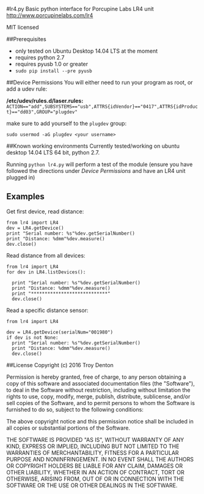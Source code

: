 #lr4.py
Basic python interface for Porcupine Labs LR4 unit
http://www.porcupinelabs.com/lr4

MIT licensed

##Prerequisites
* only tested on Ubuntu Desktop 14.04 LTS at the moment
* requires python 2.7
* requires pyusb 1.0 or greater
 * `sudo pip install --pre pyusb`

##Device Permissions
You will either need to run your program as root, or add a udev rule:

**/etc/udev/rules.d/laser.rules:**
`ACTION=="add",SUBSYSTEMS=="usb",ATTRS{idVendor}=="0417",ATTRS{idProduct}=="dd03",GROUP="plugdev"`

make sure to add yourself to the `plugdev` group:

`sudo usermod -aG plugdev <your username>`

##Known working environments
Currently tested/working on ubuntu desktop 14.04 LTS 64 bit, python 2.7. 

Running `python lr4.py` will perform a test of the module (ensure you have followed the directions under *Device Permissions* and have an LR4 unit plugged in)

## Examples
Get first device, read distance:
```
from lr4 import LR4
dev = LR4.getDevice()
print "Serial number: %s"%dev.getSerialNumber()
print "Distance: %dmm"%dev.measure()
dev.close()
```

Read distance from all devices:
```
from lr4 import LR4
for dev in LR4.listDevices():
 
  print "Serial number: %s"%dev.getSerialNumber()
  print "Distance: %dmm"%dev.measure()
  print "****************************"
  dev.close()
```

Read a specific distance sensor:
```
from lr4 import LR4

dev = LR4.getDevice(serialNum="001980")
if dev is not None:
  print "Serial number: %s"%dev.getSerialNumber()
  print "Distance: %dmm"%dev.measure()
  dev.close()
```

##License
Copyright (c) 2016 Troy Denton

Permission is hereby granted, free of charge, to any person obtaining a copy of this software and associated documentation files (the "Software"), to deal in the Software without restriction, including without limitation the rights to use, copy, modify, merge, publish, distribute, sublicense, and/or sell copies of the Software, and to permit persons to whom the Software is furnished to do so, subject to the following conditions:

The above copyright notice and this permission notice shall be included in all copies or substantial portions of the Software.

THE SOFTWARE IS PROVIDED "AS IS", WITHOUT WARRANTY OF ANY KIND, EXPRESS OR IMPLIED, INCLUDING BUT NOT LIMITED TO THE WARRANTIES OF MERCHANTABILITY, FITNESS FOR A PARTICULAR PURPOSE AND NONINFRINGEMENT. IN NO EVENT SHALL THE AUTHORS OR COPYRIGHT HOLDERS BE LIABLE FOR ANY CLAIM, DAMAGES OR OTHER LIABILITY, WHETHER IN AN ACTION OF CONTRACT, TORT OR OTHERWISE, ARISING FROM, OUT OF OR IN CONNECTION WITH THE SOFTWARE OR THE USE OR OTHER DEALINGS IN THE SOFTWARE.

